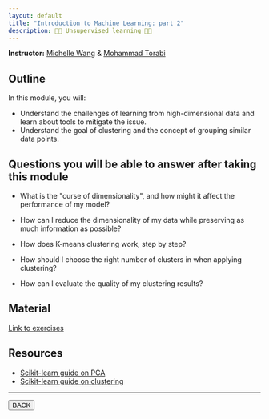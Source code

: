 ```yaml
---
layout: default
title: "Introduction to Machine Learning: part 2"
description: 🤖🤖 Unsupervised learning 📖📖
---
```


**Instructor:** [Michelle Wang](https://github.com/michellewang) & [Mohammad Torabi](https://github.com/mtorabi59)

## Outline

In this module, you will:

-   Understand the challenges of learning from high-dimensional data and learn about tools to mitigate the issue.
-   Understand the goal of clustering and the concept of grouping similar data points.

## Questions you will be able to answer after taking this module

-   What is the "curse of dimensionality", and how might it affect the performance of my model?

-   How can I reduce the dimensionality of my data while preserving as much information as possible?

-   How does K-means clustering work, step by step?

-   How should I choose the right number of clusters in when applying clustering?

-   How can I evaluate the quality of my clustering results?

## Material

<object data="{{ site.url }}/assets/material/09_machine-learning-2_MT_2025.pdf " width="1000" height="1000" type='application/pdf'>
</object>

[Link to exercises](https://github.com/neurodatascience/QLS-course-materials/tree/main/Lectures/2025/09_machine-learning-2/09_machine-learning-2_exercises_MT_2025)

## Resources

-   [Scikit-learn guide on PCA](https://scikit-learn.org/stable/modules/decomposition.html#pca)
-   [Scikit-learn guide on clustering](https://scikit-learn.org/stable/modules/clustering.html)

---

<a href="{{ site.url }}/lectures-materials/latest.html"><button>BACK</button></a>
